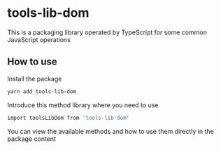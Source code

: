 # tools-lib-dom
This is a packaging library operated by TypeScript for some common JavaScript operations

## How to use

Install the package

```sh
yarn add tools-lib-dom
```

Introduce this method library where you need to use

```sh
import toolsLibDom from 'tools-lib-dom'
```

You can view the available methods and how to use them directly in the package content